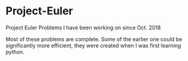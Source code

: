 # Project-Euler

Project Euler Problems I have been working on since Oct. 2018

Most of these problems are complete. Some of the earlier one could be significantly more efficient, they were created when I was first learning python.
